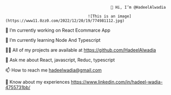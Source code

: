                                                   👋 Hi, I’m @HadeelAlwadia   

                                        ![This is an image](https://www11.0zz0.com/2022/12/20/19/774981112.jpg)


🔭 I’m currently working on React Ecommarce App

🌱 I’m currently learning Node And Typescript

👨‍💻 All of my projects are available at https://github.com/HadeelAlwadia

💬 Ask me about React, javascript, Reduc, typescript

📫 How to reach me hadeelwadia@gmail.com

📄 Know about my experiences https://www.linkedin.com/in/hadeel-wadia-4755731bb/
<!---
HadeelAlwadia/HadeelAlwadia is a ✨ special ✨ repository because its `README.md` (this file) appears on your GitHub profile.
You can click the Preview link to take a look at your changes.
--->
